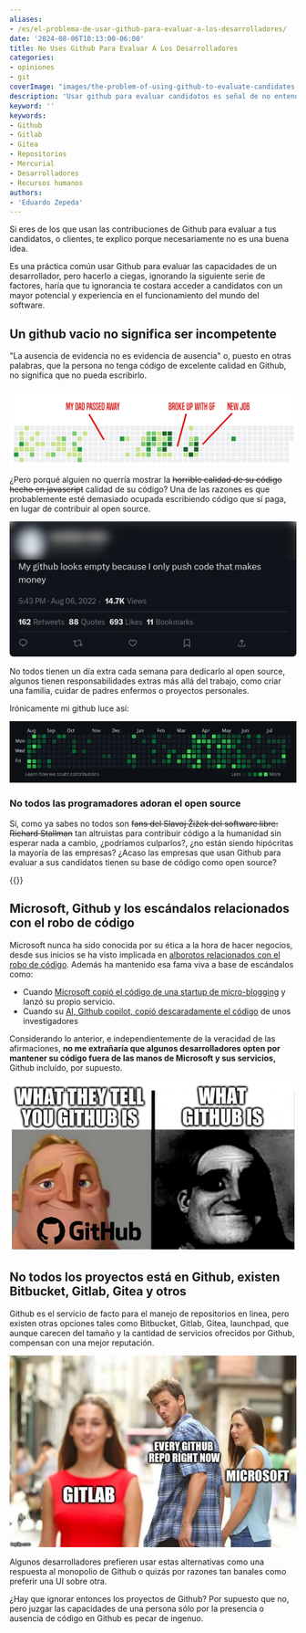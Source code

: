 ```yaml
---
aliases:
- /es/el-problema-de-usar-github-para-evaluar-a-los-desarrolladores/
date: '2024-08-06T10:13:00-06:00'
title: No Uses Github Para Evaluar A Los Desarrolladores
categories:
- opiniones
- git
coverImage: "images/the-problem-of-using-github-to-evaluate-candidates.jpg"
description: 'Usar github para evaluar candidatos es señal de no entender el mundo del software y todos sus matices, hay muchas razones válidas para explicar por qué un desarrollador podría negarse a usar github'
keyword: ''
keywords:
- Github
- Gitlab
- Gitea
- Repositorios
- Mercurial
- Desarrolladores
- Recursos humanos
authors:
- 'Eduardo Zepeda'
---
```


Si eres de los que usan las contribuciones de Github para evaluar a tus candidatos, o clientes, te explico porque necesariamente no es una buena idea.

Es una práctica común usar Github para evaluar las capacidades de un desarrollador, pero hacerlo a ciegas, ignorando la siguiente serie de factores, haría que tu ignorancia te costara acceder a candidatos con un mayor potencial y experiencia en el funcionamiento del mundo del software.

## Un github vacio no significa ser incompetente

"La ausencia de evidencia no es evidencia de ausencia" o, puesto en otras palabras, que la persona no tenga código de excelente calidad en Github, no significa que no pueda escribirlo. 

![Esto es sólo una representación de cómo un gráfico de contribución de github puede ser un reflejo de la vida de alguien](images/github-as-past-review-tool.webp "Esto es sólo una representación de cómo un gráfico de contribución de github puede ser un reflejo de la vida de alguien")

¿Pero porqué alguien no querría mostrar la ~~horrible calidad de su código hecho en javascript~~ calidad de su código? Una de las razones es que probablemente esté demasiado ocupada escribiendo código que sí paga, en lugar de contribuir al open source.

![Tweet incendiario que desencadena acaloradas discusiones](images/tweet-push-code-that-makes-money.webp "Tweet incendiario que desencadena acaloradas discusiones")

No todos tienen un día extra cada semana para dedicarlo al open source, algunos tienen responsabilidades extras más allá del trabajo, como criar una familia, cuidar de padres enfermos o proyectos personales.

Irónicamente mi github luce así:

![Contribuciones de Eduardo Zepeda en Github](images/eduardo-zepeda-github.webp "Mis contribuciones en Github")

### No todos las programadores adoran el open source

Sí, como ya sabes no todos son ~~fans del Slavoj Žižek del software libre: Richard Stallman~~ tan altruistas para contribuir código a la humanidad sin esperar nada a cambio, ¿podríamos culparlos?, ¿no están siendo hipócritas la mayoría de las empresas? ¿Acaso las empresas que usan Github para evaluar a sus candidatos tienen su base de código como open source?

{{<ad>}}

## Microsoft, Github y los escándalos relacionados con el robo de código

Microsoft nunca ha sido conocida por su ética a la hora de hacer negocios, desde sus inicios se ha visto implicada en [alborotos relacionados con el robo de código](https://www.wired.com/2012/08/ms-dos-examined-for-thef/#?). Además ha mantenido esa fama viva a base de escándalos como:

- Cuando [Microsoft copió el código de una startup de micro-blogging](https://www.ft.com/content/ab21f416-e9d1-11de-ae43-00144feab49a#?) y lanzó su propio servicio.
- Cuando su [AI, Github copilot, copió descaradamente el código](https://aibusiness.com/responsible-ai/github-s-ai-powered-coding-tool-allegedly-copied-code#?) de unos investigadores

Considerando lo anterior, e independientemente de la veracidad de las afirmaciones, **no me extrañaría que algunos desarrolladores opten por mantener su código fuera de las manos de Microsoft y sus servicios,** Github incluído, por supuesto.

![Meme de github](images/github-meme-invencibles.webp "Github meme de los invencibles")

## No todos los proyectos está en Github, existen Bitbucket, Gitlab, Gitea y otros

Github es el servicio de facto para el manejo de repositorios en linea, pero existen otras opciones tales como Bitbucket, Gitlab, Gitea, launchpad, que aunque carecen del tamaño y la cantidad de servicios ofrecidos por Github, compensan con una mejor reputación.

![Meme que surgió tras la compra de Github por parte de Microsoft](images/meme-github-gitlab.webp "Meme que surgió tras la compra de Github por parte de Microsoft")

Algunos desarrolladores prefieren usar estas alternativas como una respuesta al monopolio de Github o quizás por razones tan banales como preferir una UI sobre otra.

¿Hay que ignorar entonces los proyectos de Github? Por supuesto que no, pero juzgar las capacidades de una persona sólo por la presencia o ausencia de código en Github es pecar de ingenuo.